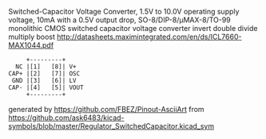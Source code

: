 Switched-Capacitor Voltage Converter, 1.5V to 10.0V operating supply voltage, 10mA with a 0.5V output drop, SO-8/DIP-8/µMAX-8/TO-99
monolithic CMOS switched capacitor voltage converter invert double divide multiply boost
http://datasheets.maximintegrated.com/en/ds/ICL7660-MAX1044.pdf


	     +---------+
	  NC |[1]   [8]| V+
	CAP+ |[2]   [7]| OSC
	 GND |[3]   [6]| LV
	CAP- |[4]   [5]| VOUT
	     +---------+


generated by https://github.com/FBEZ/Pinout-AsciiArt from https://github.com/ask6483/kicad-symbols/blob/master/Regulator_SwitchedCapacitor.kicad_sym